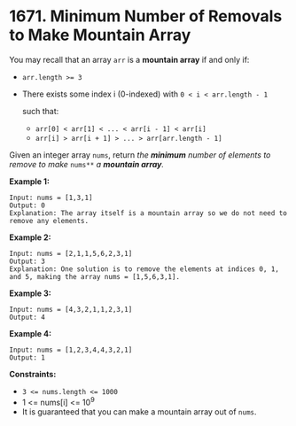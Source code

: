 # 1671. Minimum Number of Removals to Make Mountain Array

You may recall that an array `arr` is a **mountain array** if and only if:

- `arr.length >= 3`

- There exists some index i (0-indexed) with `0 < i < arr.length - 1`

  such that:

  - `arr[0] < arr[1] < ... < arr[i - 1] < arr[i]`
  - `arr[i] > arr[i + 1] > ... > arr[arr.length - 1]`

Given an integer array `nums`, return *the **minimum** number of elements to remove to make* `nums**` *a **mountain array**.*

 

**Example 1:**

```
Input: nums = [1,3,1]
Output: 0
Explanation: The array itself is a mountain array so we do not need to remove any elements.
```

**Example 2:**

```
Input: nums = [2,1,1,5,6,2,3,1]
Output: 3
Explanation: One solution is to remove the elements at indices 0, 1, and 5, making the array nums = [1,5,6,3,1].
```

**Example 3:**

```
Input: nums = [4,3,2,1,1,2,3,1]
Output: 4
```

**Example 4:**

```
Input: nums = [1,2,3,4,4,3,2,1]
Output: 1
```

 

**Constraints:**

- `3 <= nums.length <= 1000`
- 1 <= nums[i] <= 10<sup>9</sup>
- It is guaranteed that you can make a mountain array out of `nums`.